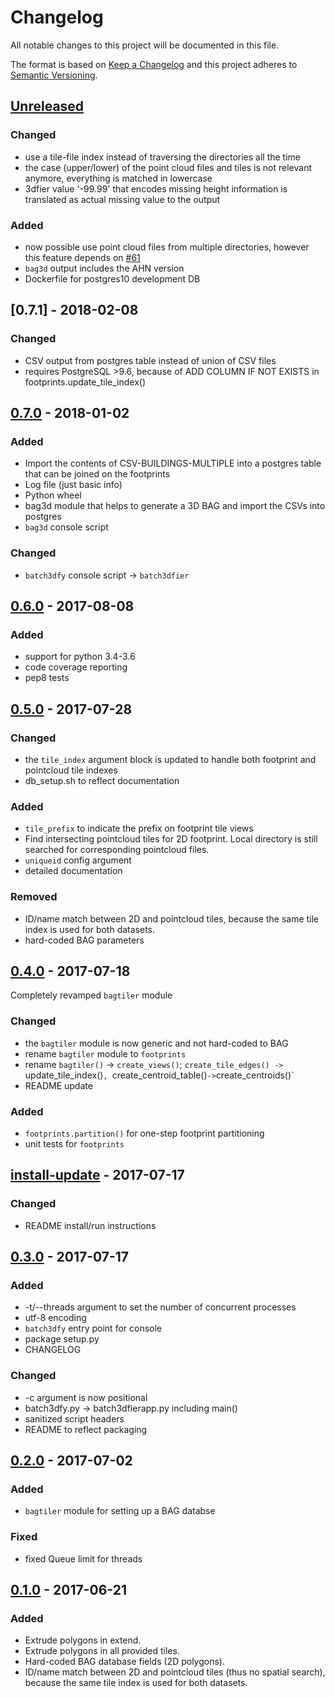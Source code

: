 # Changelog
All notable changes to this project will be documented in this file.

The format is based on [Keep a Changelog](http://keepachangelog.com/en/1.0.0/)
and this project adheres to [Semantic Versioning](http://semver.org/spec/v2.0.0.html).

## [Unreleased]
### Changed
- use a tile-file index instead of traversing the directories all the time
- the case (upper/lower) of the point cloud files and tiles is not relevant anymore, everything is matched in lowercase
- 3dfier value '-99.99' that encodes missing height information is translated as actual missing value to the output

### Added
- now possible use point cloud files from multiple directories, however this feature depends on [#61](https://github.com/tudelft3d/3dfier/issues/61)
- `bag3d` output includes the AHN version
- Dockerfile for postgres10 development DB

## [0.7.1] - 2018-02-08
### Changed
- CSV output from postgres table instead of union of CSV files
- requires PostgreSQL >9.6, because of ADD COLUMN IF NOT EXISTS in footprints.update_tile_index()

## [0.7.0] - 2018-01-02
### Added
- Import the contents of CSV-BUILDINGS-MULTIPLE into a postgres table that can be joined on the footprints
- Log file (just basic info)
- Python wheel
- bag3d module that helps to generate a 3D BAG and import the CSVs into postgres
- `bag3d` console script

### Changed
- `batch3dfy` console script -> `batch3dfier`

## [0.6.0] - 2017-08-08
### Added
- support for python 3.4-3.6
- code coverage reporting
- pep8 tests

## [0.5.0] - 2017-07-28
### Changed
- the `tile_index` argument block is updated to handle both footprint and pointcloud tile indexes
- db_setup.sh to reflect documentation

### Added
- `tile_prefix` to indicate the prefix on footprint tile views
- Find intersecting pointcloud tiles for 2D footprint. Local directory is still searched for corresponding pointcloud files.
- `uniqueid` config argument
- detailed documentation

### Removed
- ID/name match between 2D and pointcloud tiles, because the same tile index is used for both datasets.
- hard-coded BAG parameters

## [0.4.0] - 2017-07-18
Completely revamped `bagtiler` module
### Changed
- the `bagtiler` module is now generic and not hard-coded to BAG
- rename `bagtiler` module to `footprints`
- rename `bagtiler()` -> `create_views()`; `create_tile_edges() -> `update_tile_index()`, `create_centroid_table()` -> `create_centroids()`
- README update

### Added
- `footprints.partition()` for one-step footprint partitioning
- unit tests for `footprints`

## [install-update] - 2017-07-17
### Changed
- README install/run instructions

## [0.3.0] - 2017-07-17
### Added
- -t/--threads argument to set the number of concurrent processes
- utf-8 encoding
- `batch3dfy` entry point for console
- package setup.py
- CHANGELOG

### Changed
- -c argument is now positional
- batch3dfy.py -> batch3dfierapp.py including main()
- sanitized script headers
- README to reflect packaging

## [0.2.0] - 2017-07-02
### Added
- `bagtiler` module for setting up a BAG databse

### Fixed
- fixed Queue limit for threads

## [0.1.0] - 2017-06-21
### Added
- Extrude polygons in extend.
- Extrude polygons in all provided tiles.
- Hard-coded BAG database fields (2D polygons).
- ID/name match between 2D and pointcloud tiles (thus no spatial search), because the same tile index is used for both datasets.


[Unreleased]: https://github.com/balazsdukai/batch3dfier/tree/develop
[0.7.0]: https://github.com/balazsdukai/batch3dfier/releases/tag/v0.7.0
[0.6.0]: https://github.com/balazsdukai/batch3dfier/releases/tag/v0.6.0
[0.5.0]: https://github.com/balazsdukai/batch3dfier/releases/tag/v0.5.0
[0.4.0]: https://github.com/balazsdukai/batch3dfier/releases/tag/v0.4.0
[install-update]: https://github.com/balazsdukai/batch3dfier/releases/tag/install-update
[0.3.0]: https://github.com/balazsdukai/batch3dfier/releases/tag/v0.3.0
[0.2.0]: https://github.com/balazsdukai/batch3dfier/releases/tag/v0.2
[0.1.0]: https://github.com/balazsdukai/batch3dfier/releases/tag/v0.1

